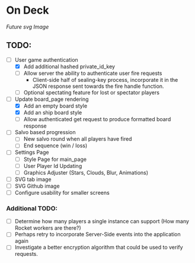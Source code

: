 # On Deck
*Future svg Image*

## TODO:
- [ ] User game authentication
	- [X] Add additional hashed private_id_key
	- [ ] Allow server the ability to authenticate user fire requests
		- Client-side half of sealing-key process, 
			incorporate it in the JSON response sent towards the fire handle function.
	- [ ] Optional spectating feature for lost or spectator players
- [ ] Update board_page rendering
	- [X] Add an empty board style
	- [X] Add an ship board style
	- [ ] Allow authenticated get request to produce formatted board response
- [ ] Salvo based progression
	- [ ] New salvo round when all players have fired
	- [ ] End sequence (win / loss)
- [ ] Settings Page
	- [ ] Style Page for main_page
	- [ ] User Player Id Updating
	- [ ] Graphics Adjuster (Stars, Clouds, Blur, Animations)
- [ ] SVG tab image
- [ ] SVG Github image
- [ ] Configure usability for smaller screens

### Additional TODO:
- [ ] Determine how many players a single instance can support (How many Rocket workers are there?)
- [ ] Perhaps retry to incorporate Server-Side events into the application again
- [ ] Investigate a better encryption algorithm that could be used to verify requests.
